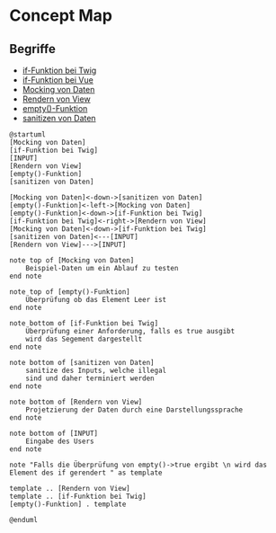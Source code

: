 # Concept Map

## Begriffe

- [if-Funktion bei Twig](tech/twig.md)
- [if-Funktion bei Vue](projekt/vue_js.md)
- [Mocking von Daten](tech/mocking.md)
- [Rendern von View](tech/rendern.md)
- [empty()-Funktion](tech/emptyFunktion.md)
- [sanitizen von Daten](tech/sanitizen.md)

```plantuml
@startuml
[Mocking von Daten]
[if-Funktion bei Twig]
[INPUT]
[Rendern von View]
[empty()-Funktion]
[sanitizen von Daten]

[Mocking von Daten]<-down->[sanitizen von Daten]
[empty()-Funktion]<-left->[Mocking von Daten]
[empty()-Funktion]<-down->[if-Funktion bei Twig]
[if-Funktion bei Twig]<-right->[Rendern von View]
[Mocking von Daten]<-down->[if-Funktion bei Twig]
[sanitizen von Daten]<---[INPUT]
[Rendern von View]--->[INPUT]

note top of [Mocking von Daten]
    Beispiel-Daten um ein Ablauf zu testen
end note

note top of [empty()-Funktion]
    Überprüfung ob das Element Leer ist
end note

note bottom of [if-Funktion bei Twig]
    Überprüfung einer Anforderung, falls es true ausgibt
    wird das Segement dargestellt
end note

note bottom of [sanitizen von Daten]
    sanitize des Inputs, welche illegal
    sind und daher terminiert werden
end note

note bottom of [Rendern von View]
    Projetzierung der Daten durch eine Darstellungssprache
end note

note bottom of [INPUT]
    Eingabe des Users
end note

note "Falls die Überprüfung von empty()->true ergibt \n wird das Element des if gerendert " as template

template .. [Rendern von View]
template .. [if-Funktion bei Twig]
[empty()-Funktion] . template

@enduml
```
